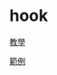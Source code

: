 # hook

[教學](https://egghead.io/lessons/angular-add-functionality-to-angular-formly-controls-with-formly-lifecycle-hooks)

[範例](https://stackblitz.com/edit/angular-p61kht)